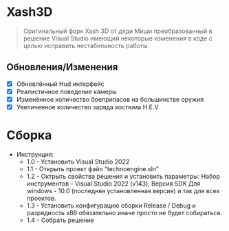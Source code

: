 # Xash3D
>Оригинальный форк Xash 3D от дяди Миши преобразованный в решение Visual Studio имеющий некоторые изменения в коде с целью исправить нестабильность работы.

## Обновления/Изменения
* [x] Обновлённый Hud интерфейс
* [x] Реалистичное поведение камеры
* [x] Изменённое количество боеприпасов на большинстве оружия
* [x] Увеличенное количество заряда костюма H.E.V

# Сборка
- Инструкция:
  - 1.0 - Установить Visual Studio 2022
  - 1.1 - Открыть проект файл "technoengine.sln"
  - 1.2 - Октрыть свойства решения и установить параметры:
          Набор инструментов - Visual Studio 2022 (v143), Версия SDK Для windows - 10.0 (последняя установленная версия) и так для всех проектов.
  - 1.3 - Установить конфигурацию сборки Release / Debug и разрядность x86 обязательно иначе просто не будет собираться.
  - 1.4 - Собрать решение
  